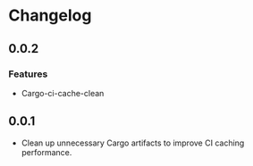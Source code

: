 # Changelog

## 0.0.2

### Features

- Cargo-ci-cache-clean

## 0.0.1

- Clean up unnecessary Cargo artifacts to improve CI caching performance.
